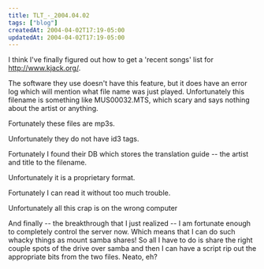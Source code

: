 ```yaml
---
title: TLT_-_2004.04.02
tags: ["blog"]
createdAt: 2004-04-02T17:19-05:00
updatedAt: 2004-04-02T17:19-05:00
---
```


I think I've finally figured out how to get a 'recent songs' list for http://www.kjack.org/.

The software they use doesn't have this feature, but it does have an error log which will mention what file name was just played. Unfortunately this filename is something like MUS00032.MTS, which scary and says nothing about the artist or anything.

Fortunately these files are mp3s.

Unfortunately they do not have id3 tags.

Fortunately I found their DB which stores the translation guide -- the artist and title to the filename.

Unfortunately it is a proprietary format.

Fortunately I can read it without too much trouble.

Unfortunately all this crap is on the wrong computer

And finally -- the breakthrough that I just realized -- I am fortunate enough to completely control the server now. Which means that I can do such whacky things as mount samba shares! So all I have to do is share the right couple spots of the drive over samba and then I can have a script rip out the appropriate bits from the two files. Neato, eh?

